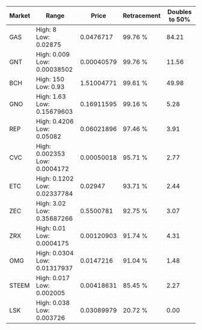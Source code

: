 | Market | Range | Price| Retracement | Doubles to 50% |
| --- | --- | --- | --- | --- |
| GAS | High: 8<br />Low: 0.02875 | 0.0476717 | 99.76 % | 84.21 |
| GNT | High: 0.009<br />Low: 0.00038502 | 0.00040579 | 99.76 % | 11.56 |
| BCH | High: 150<br />Low: 0.93 | 1.51004771 | 99.61 % | 49.98 |
| GNO | High: 1.63<br />Low: 0.15679603 | 0.16911595 | 99.16 % | 5.28 |
| REP | High: 0.4206<br />Low: 0.05082 | 0.06021896 | 97.46 % | 3.91 |
| CVC | High: 0.002353<br />Low: 0.0004172 | 0.00050018 | 95.71 % | 2.77 |
| ETC | High: 0.1202<br />Low: 0.02337784 | 0.02947 | 93.71 % | 2.44 |
| ZEC | High: 3.02<br />Low: 0.35687266 | 0.5500781 | 92.75 % | 3.07 |
| ZRX | High: 0.01<br />Low: 0.0004175 | 0.00120903 | 91.74 % | 4.31 |
| OMG | High: 0.0304<br />Low: 0.01317937 | 0.0147216 | 91.04 % | 1.48 |
| STEEM | High: 0.017<br />Low: 0.002005 | 0.00418631 | 85.45 % | 2.27 |
| LSK | High: 0.038<br />Low: 0.003726 | 0.03089979 | 20.72 % | 0.00 |
